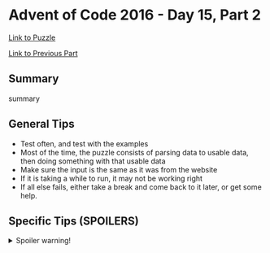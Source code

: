 # Advent of Code 2016 - Day 15, Part 2

[Link to Puzzle](https://adventofcode.com/2016/day/15#part2)

[Link to Previous Part](https://github.com/CodingAP/unofficial-aoc-syllabus/blob/main/years/2016/day15/part1.md)

## Summary
summary

## General Tips
- Test often, and test with the examples
- Most of the time, the puzzle consists of parsing data to usable data, then doing something with that usable data
- Make sure the input is the same as it was from the website
- If it is taking a while to run, it may not be working right
- If all else fails, either take a break and come back to it later, or get some help.

## Specific Tips (SPOILERS)
<details> <summary>Spoiler warning!</summary>

specific tips

</details>